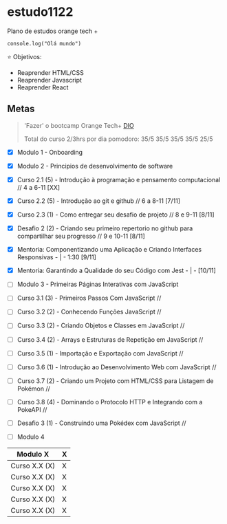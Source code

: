 # estudo1122

Plano de estudos orange tech + 

`` console.log("Olá mundo") ``

⭐ Objetivos:
- Reaprender HTML/CSS
- Reaprender Javascript
- Reaprender React

## Metas
> 'Fazer' o bootcamp Orange Tech+ [DIO](https://web.dio.me/track/orange-tech?tab=mentoring)
> 
> Total do curso 2/3hrs por dia
> pomodoro: 35/5 35/5 35/5 35/5 25/5


- [X] Modulo 1 - Onboarding

- [X] Modulo 2 - Principios de desenvolvimento de software
- [X] Curso 2.1 (5) - Introdução à programação e pensamento computacional // 4 a 6-11 [XX]
- [X] Curso 2.2 (5) - Introdução ao git e github // 6 a 8-11 [7/11]
- [X] Curso 2.3 (1) - Como entregar seu desafio de projeto // 8 e 9-11 [8/11]
- [X] Desafio 2 (2) - Criando seu primeiro repertorio no github para compartilhar seu progresso // 9 e 10-11 [8/11]

- [X] Mentoria: Componentizando uma Aplicação e Criando Interfaces Responsivas - | - 1:30 [9/11]
- [X] Mentoria: Garantindo a Qualidade do seu Código com Jest - | - [10/11]


- [ ] Modulo 3 - Primeiras Páginas Interativas com JavaScript
- [ ] Curso 3.1 (3) - Primeiros Passos Com JavaScript // 
- [ ] Curso 3.2 (2) - Conhecendo Funções JavaScript // 
- [ ] Curso 3.3 (2) - Criando Objetos e Classes em JavaScript //
- [ ] Curso 3.4 (2) - Arrays e Estruturas de Repetição em JavaScript //
- [ ] Curso 3.5 (1) - Importação e Exportação com JavaScript //
- [ ] Curso 3.6 (1) - Introdução ao Desenvolvimento Web com JavaScript //
- [ ] Curso 3.7 (2) - Criando um Projeto com HTML/CSS para Listagem de Pokémon //
- [ ] Curso 3.8 (4) - Dominando o Protocolo HTTP e Integrando com a PokeAPI //
- [ ] Desafio 3 (1) - Construindo uma Pokédex com JavaScript //

- [ ] Modulo 4



Modulo X | X
---- | ----
Curso X.X (X) | X
Curso X.X (X) | X
Curso X.X (X) | X
Curso X.X (X) | X
Curso X.X (X) | X
